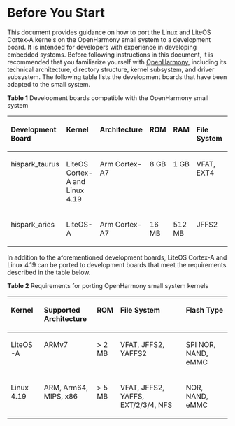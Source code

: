 # Before You Start<a name="EN-US_TOPIC_0000001154212510"></a>

This document provides guidance on how to port the Linux and LiteOS Cortex-A kernels on the OpenHarmony small system to a development board. It is intended for developers with experience in developing embedded systems. Before following instructions in this document, it is recommended that you familiarize yourself with  [OpenHarmony](../../OpenHarmony-Overview.md), including its technical architecture, directory structure, kernel subsystem, and driver subsystem. The following table lists the development boards that have been adapted to the small system.

**Table  1**  Development boards compatible with the OpenHarmony small system

<a name="table1839174685713"></a>
<table><thead align="left"><tr id="row1540164617570"><th class="cellrowborder" valign="top" width="14.18858114188581%" id="mcps1.2.8.1.1"><p id="p2400466575"><a name="p2400466575"></a><a name="p2400466575"></a>Development Board</p>
</th>
<th class="cellrowborder" valign="top" width="16.498350164983503%" id="mcps1.2.8.1.2"><p id="p1401946115713"><a name="p1401946115713"></a><a name="p1401946115713"></a>Kernel</p>
</th>
<th class="cellrowborder" valign="top" width="13.948605139486054%" id="mcps1.2.8.1.3"><p id="p840194625718"><a name="p840194625718"></a><a name="p840194625718"></a>Architecture</p>
</th>
<th class="cellrowborder" valign="top" width="10.818918108189182%" id="mcps1.2.8.1.4"><p id="p289613324413"><a name="p289613324413"></a><a name="p289613324413"></a>ROM</p>
</th>
<th class="cellrowborder" valign="top" width="7.119288071192881%" id="mcps1.2.8.1.5"><p id="p73310186181"><a name="p73310186181"></a><a name="p73310186181"></a>RAM</p>
</th>
<th class="cellrowborder" valign="top" width="12.48875112488751%" id="mcps1.2.8.1.6"><p id="p9883194110564"><a name="p9883194110564"></a><a name="p9883194110564"></a>File System</p>
</th>
<th class="cellrowborder" valign="top" width="24.937506249375062%" id="mcps1.2.8.1.7"><p id="p1740164625715"><a name="p1740164625715"></a><a name="p1740164625715"></a>Flash Type</p>
</th>
</tr>
</thead>
<tbody><tr id="row164094619576"><td class="cellrowborder" valign="top" width="14.18858114188581%" headers="mcps1.2.8.1.1 "><p id="p940546135713"><a name="p940546135713"></a><a name="p940546135713"></a>hispark_taurus</p>
</td>
<td class="cellrowborder" valign="top" width="16.498350164983503%" headers="mcps1.2.8.1.2 "><p id="p74084625719"><a name="p74084625719"></a><a name="p74084625719"></a>LiteOS Cortex-A and Linux 4.19</p>
</td>
<td class="cellrowborder" valign="top" width="13.948605139486054%" headers="mcps1.2.8.1.3 "><p id="p18424818407"><a name="p18424818407"></a><a name="p18424818407"></a>Arm Cortex-A7</p>
</td>
<td class="cellrowborder" valign="top" width="10.818918108189182%" headers="mcps1.2.8.1.4 "><p id="p1389623220417"><a name="p1389623220417"></a><a name="p1389623220417"></a>8 GB</p>
</td>
<td class="cellrowborder" valign="top" width="7.119288071192881%" headers="mcps1.2.8.1.5 "><p id="p533221819182"><a name="p533221819182"></a><a name="p533221819182"></a>1 GB</p>
</td>
<td class="cellrowborder" valign="top" width="12.48875112488751%" headers="mcps1.2.8.1.6 "><p id="p1088394155619"><a name="p1088394155619"></a><a name="p1088394155619"></a>VFAT, EXT4</p>
</td>
<td class="cellrowborder" valign="top" width="24.937506249375062%" headers="mcps1.2.8.1.7 "><p id="p14024611578"><a name="p14024611578"></a><a name="p14024611578"></a>eMMC4.5</p>
</td>
</tr>
<tr id="row740646115717"><td class="cellrowborder" valign="top" width="14.18858114188581%" headers="mcps1.2.8.1.1 "><p id="p14405465576"><a name="p14405465576"></a><a name="p14405465576"></a>hispark_aries</p>
</td>
<td class="cellrowborder" valign="top" width="16.498350164983503%" headers="mcps1.2.8.1.2 "><p id="p64084655720"><a name="p64084655720"></a><a name="p64084655720"></a>LiteOS-A</p>
</td>
<td class="cellrowborder" valign="top" width="13.948605139486054%" headers="mcps1.2.8.1.3 "><p id="p44054610573"><a name="p44054610573"></a><a name="p44054610573"></a>Arm Cortex-A7</p>
</td>
<td class="cellrowborder" valign="top" width="10.818918108189182%" headers="mcps1.2.8.1.4 "><p id="p289612321545"><a name="p289612321545"></a><a name="p289612321545"></a>16 MB</p>
</td>
<td class="cellrowborder" valign="top" width="7.119288071192881%" headers="mcps1.2.8.1.5 "><p id="p63323184186"><a name="p63323184186"></a><a name="p63323184186"></a>512 MB</p>
</td>
<td class="cellrowborder" valign="top" width="12.48875112488751%" headers="mcps1.2.8.1.6 "><p id="p2883124112564"><a name="p2883124112564"></a><a name="p2883124112564"></a>JFFS2</p>
</td>
<td class="cellrowborder" valign="top" width="24.937506249375062%" headers="mcps1.2.8.1.7 "><p id="p34019466577"><a name="p34019466577"></a><a name="p34019466577"></a>SPI NOR</p>
</td>
</tr>
</tbody>
</table>

In addition to the aforementioned development boards, LiteOS Cortex-A and Linux 4.19 can be ported to development boards that meet the requirements described in the table below.

**Table  2**  Requirements for porting OpenHarmony small system kernels

<a name="table1447964818426"></a>
<table><thead align="left"><tr id="row114791148154215"><th class="cellrowborder" valign="top" width="10.54%" id="mcps1.2.6.1.1"><p id="p10479134834218"><a name="p10479134834218"></a><a name="p10479134834218"></a>Kernel</p>
</th>
<th class="cellrowborder" valign="top" width="24.529999999999998%" id="mcps1.2.6.1.2"><p id="p64791548164211"><a name="p64791548164211"></a><a name="p64791548164211"></a>Supported Architecture</p>
</th>
<th class="cellrowborder" valign="top" width="8.459999999999999%" id="mcps1.2.6.1.3"><p id="p1347984854212"><a name="p1347984854212"></a><a name="p1347984854212"></a>ROM</p>
</th>
<th class="cellrowborder" valign="top" width="33.35%" id="mcps1.2.6.1.4"><p id="p650414725815"><a name="p650414725815"></a><a name="p650414725815"></a>File System</p>
</th>
<th class="cellrowborder" valign="top" width="23.119999999999997%" id="mcps1.2.6.1.5"><p id="p204791048124211"><a name="p204791048124211"></a><a name="p204791048124211"></a>Flash Type</p>
</th>
</tr>
</thead>
<tbody><tr id="row147904814423"><td class="cellrowborder" valign="top" width="10.54%" headers="mcps1.2.6.1.1 "><p id="p1348044810423"><a name="p1348044810423"></a><a name="p1348044810423"></a>LiteOS-A</p>
</td>
<td class="cellrowborder" valign="top" width="24.529999999999998%" headers="mcps1.2.6.1.2 "><p id="p124801448124214"><a name="p124801448124214"></a><a name="p124801448124214"></a>ARMv7</p>
</td>
<td class="cellrowborder" valign="top" width="8.459999999999999%" headers="mcps1.2.6.1.3 "><p id="p5480124814429"><a name="p5480124814429"></a><a name="p5480124814429"></a>&gt; 2 MB</p>
</td>
<td class="cellrowborder" valign="top" width="33.35%" headers="mcps1.2.6.1.4 "><p id="p20361621185812"><a name="p20361621185812"></a><a name="p20361621185812"></a>VFAT, JFFS2, YAFFS2</p>
</td>
<td class="cellrowborder" valign="top" width="23.119999999999997%" headers="mcps1.2.6.1.5 "><p id="p348018481421"><a name="p348018481421"></a><a name="p348018481421"></a>SPI NOR, NAND, eMMC</p>
</td>
</tr>
<tr id="row148871689436"><td class="cellrowborder" valign="top" width="10.54%" headers="mcps1.2.6.1.1 "><p id="p688718854317"><a name="p688718854317"></a><a name="p688718854317"></a>Linux 4.19</p>
</td>
<td class="cellrowborder" valign="top" width="24.529999999999998%" headers="mcps1.2.6.1.2 "><p id="p1588818812437"><a name="p1588818812437"></a><a name="p1588818812437"></a>ARM, Arm64, MIPS, x86</p>
</td>
<td class="cellrowborder" valign="top" width="8.459999999999999%" headers="mcps1.2.6.1.3 "><p id="p1688828194310"><a name="p1688828194310"></a><a name="p1688828194310"></a>&gt; 5 MB</p>
</td>
<td class="cellrowborder" valign="top" width="33.35%" headers="mcps1.2.6.1.4 "><p id="p2504117185816"><a name="p2504117185816"></a><a name="p2504117185816"></a>VFAT, JFFS2, YAFFS, EXT/2/3/4, NFS</p>
</td>
<td class="cellrowborder" valign="top" width="23.119999999999997%" headers="mcps1.2.6.1.5 "><p id="p8452944910"><a name="p8452944910"></a><a name="p8452944910"></a>NOR, NAND, eMMC</p>
</td>
</tr>
</tbody>
</table>

